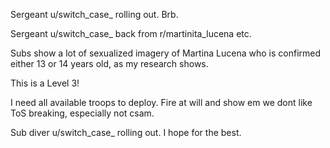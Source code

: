 Sergeant u/switch_case_ rolling out. Brb.

Sergeant u/switch_case_ back from r/martinita_lucena etc.

Subs show a lot of sexualized imagery of Martina Lucena who is confirmed either 13 or 14 years old, as my research shows.

This is a Level 3!

I need all available troops to deploy. Fire at will and show em we dont like ToS breaking, especially not csam.

Sub diver u/switch_case_ rolling out. I hope for the best.